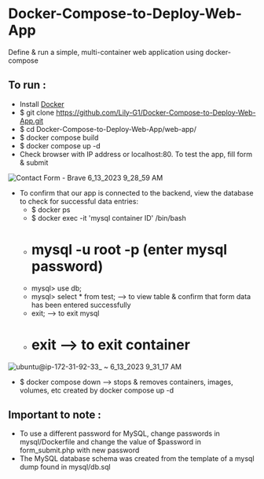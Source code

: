 # Docker-Compose-to-Deploy-Web-App
Define &amp; run a simple, multi-container web application using docker-compose

## To run :  
- Install [Docker](https://docs.docker.com/engine/install/ubuntu/#set-up-the-repository)    
- $ git clone https://github.com/Lily-G1/Docker-Compose-to-Deploy-Web-App.git   
- $ cd Docker-Compose-to-Deploy-Web-App/web-app/  
- $ docker compose build  
- $ docker compose up -d  
- Check browser with IP address or localhost:80. To test the app, fill form & submit  

![Contact Form - Brave 6_13_2023 9_28_59 AM](https://github.com/Lily-G1/Docker-Compose-to-Deploy-Web-App/assets/104821662/826debca-09e3-4e6d-80af-0f87123528d0)  

- To confirm that our app is connected to the backend, view the database to check for successful data entries:  
   - $ docker ps  
   - $ docker exec -it 'mysql container ID' /bin/bash  
    - # mysql -u root -p   (enter mysql password)  
     - mysql> use db;  
     - mysql> select * from test;		   --> to view table & confirm that form data has been entered successfully  
     - exit;		   --> to exit mysql  
    - # exit		   --> to exit container  
  
![ubuntu@ip-172-31-92-33_ ~ 6_13_2023 9_31_17 AM](https://github.com/Lily-G1/Docker-Compose-to-Deploy-Web-App/assets/104821662/9347dc02-2214-4118-abb7-0062733fe3f7)  

- $ docker compose down       --> stops & removes containers, images, volumes, etc created by docker compose up -d  

## Important to note :  
- To use a different password for MySQL, change passwords in mysql/Dockerfile and change the value of $password in form_submit.php with new password  
- The MySQL database schema was created from the template of a mysql dump found in mysql/db.sql  


